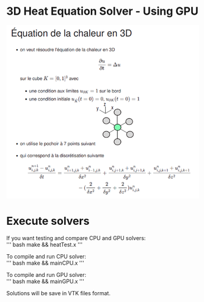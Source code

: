 # 3D Heat Equation Solver - Using GPU
![TO DO](./equation-in-french.png)

# Execute solvers

If you want testing and compare CPU and GPU solvers:    
''' bash
make && heatTest.x
'''

To compile and run CPU solver:    
''' bash
make && mainCPU.x
'''

To compile and run GPU solver:    
''' bash
make && mainGPU.x
'''

Solutions will be save in VTK files format.